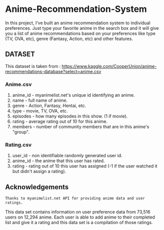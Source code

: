 # Anime-Recommendation-System

In this project, I've built an anime recommendation system to individual preferences. Just type your favorite anime in the search box and it will give you a list of anime recommendations based on your preferences like type (TV, OVA, etc), genre (Fantasy, Action, etc) and other features.

## DATASET
This dataset is taken from : https://www.kaggle.com/CooperUnion/anime-recommendations-database?select=anime.csv <br/>

### Anime.csv

1. anime_id - myanimelist.net's unique id identifying an anime.
2. name - full name of anime.
3. genre - Action, Fantasy, Hentai, etc.
4. type - movie, TV, OVA, etc.
5. episodes - how many episodes in this show. (1 if movie).
6. rating - average rating out of 10 for this anime.
7. members - number of community members that are in this anime's "group".

### Rating.csv

1. user_id - non identifiable randomly generated user id.
2. anime_id - the anime that this user has rated.
3. rating - rating out of 10 this user has assigned (-1 if the user watched it but didn't assign a rating).

## Acknowledgements
`Thanks to myanimelist.net API for providing anime data and user ratings.`

This data set contains information on user preference data from 73,516 users on 12,294 anime. Each user is able to add anime to their completed list and give it a rating and this data set is a compilation of those ratings.